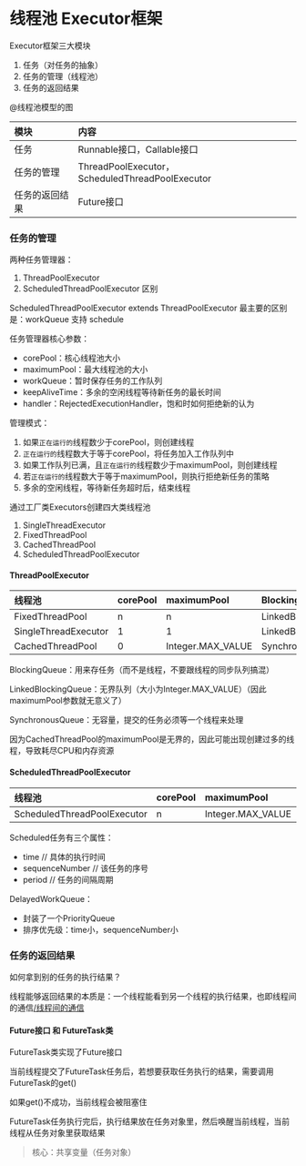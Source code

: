 # 线程池 Executor框架

Executor框架三大模块

1. 任务（对任务的抽象）
2. 任务的管理（线程池）
3. 任务的返回结果

@线程池模型的图

| 模块 | 内容 |
| :--- | :--- |
| 任务 | Runnable接口，Callable接口 |
| 任务的管理 | ThreadPoolExecutor，ScheduledThreadPoolExecutor |
| 任务的返回结果 | Future接口 |

### 任务的管理

两种任务管理器：

1. ThreadPoolExecutor
2. ScheduledThreadPoolExecutor
区别


ScheduledThreadPoolExecutor extends ThreadPoolExecutor
最主要的区别是：workQueue 支持 schedule



任务管理器核心参数：

* corePool：核心线程池大小
* maximumPool：最大线程池的大小
* workQueue：暂时保存任务的工作队列
* keepAliveTime：多余的空闲线程等待新任务的最长时间
* handler：RejectedExecutionHandler，饱和时如何拒绝新的认为

管理模式：

1. 如果`正在运行的`线程数少于corePool，则创建线程
2. `正在运行的`线程数大于等于corePool，将任务加入工作队列中
3. 如果工作队列已满，且`正在运行的`线程数少于maximumPool，则创建线程
4. 若`正在运行的`线程数大于等于maximumPool，则执行拒绝新任务的策略
5. 多余的空闲线程，等待新任务超时后，结束线程

通过工厂类Executors创建四大类线程池

1. SingleThreadExecutor
2. FixedThreadPool
3. CachedThreadPool
4. ScheduledThreadPoolExecutor

#### ThreadPoolExecutor

| 线程池 | corePool | maximumPool | BlockingQueue | keepAliveTime |
| :--- | :--- | :--- | :--- | :--- |
| FixedThreadPool | n | n | LinkedBlockingQueue | 0 |
| SingleThreadExecutor | 1 | 1 | LinkedBlockingQueue | 0 |
| CachedThreadPool | 0 | Integer.MAX\_VALUE | SynchronousQueue | 60s |

BlockingQueue：用来存任务（而不是线程，不要跟线程的同步队列搞混）

LinkedBlockingQueue：无界队列（大小为Integer.MAX\_VALUE）（因此maximumPool参数就无意义了）

SynchronousQueue：无容量，提交的任务必须等一个线程来处理

因为CachedThreadPool的maximumPool是无界的，因此可能出现创建过多的线程，导致耗尽CPU和内存资源

#### ScheduledThreadPoolExecutor

| 线程池 | corePool | maximumPool | BlockingQueue | keepAliveTime |
| :--- | :--- | :--- | :--- | :--- |
| ScheduledThreadPoolExecutor | n | Integer.MAX\_VALUE | DelayedWorkQueue | 0 |

Scheduled任务有三个属性：

* time // 具体的执行时间
* sequenceNumber // 该任务的序号
* period // 任务的间隔周期

DelayedWorkQueue：

* 封装了一个PriorityQueue
* 排序优先级：time小，sequenceNumber小

### 任务的返回结果

如何拿到别的任务的执行结果？

线程能够返回结果的本质是：一个线程能看到另一个线程的执行结果，也即线程间的通信[/线程间的通信](/线程间的通信)

#### Future接口 和 FutureTask类

FutureTask类实现了Future接口

当前线程提交了FutureTask任务后，若想要获取任务执行的结果，需要调用FutureTask的get\(\)

如果get\(\)不成功，当前线程会被阻塞住

FutureTask任务执行完后，执行结果放在任务对象里，然后唤醒当前线程，当前线程从任务对象里获取结果

> 核心：共享变量（任务对象）



